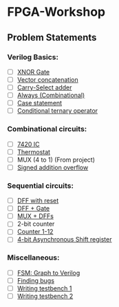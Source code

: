 # FPGA-Workshop

## Problem Statements

### Verilog Basics:
- [ ] [XNOR Gate](https://hdlbits.01xz.net/wiki/Xnorgate)
- [ ] [Vector concatenation](https://hdlbits.01xz.net/wiki/Vector3)
- [ ] [Carry-Select adder](https://hdlbits.01xz.net/wiki/Module_cseladd)
- [ ] [Always (Combinational)](https://hdlbits.01xz.net/wiki/Alwaysblock1)
- [ ] [Case statement](https://hdlbits.01xz.net/wiki/Always_case)
- [ ] [Conditional ternary operator](https://hdlbits.01xz.net/wiki/Conditional)

### Combinational circuits:
- [ ] [7420 IC](https://hdlbits.01xz.net/wiki/7420)
- [ ] [Thermostat](https://hdlbits.01xz.net/wiki/Thermostat)
- [ ] MUX (4 to 1) (From project)
- [ ] [Signed addition overflow](https://hdlbits.01xz.net/wiki/Exams/ece241_2014_q1c)

### Sequential circuits:
- [ ] [DFF with reset](https://hdlbits.01xz.net/wiki/dff8r)
- [ ] [DFF + Gate](https://hdlbits.01xz.net/wiki/exams/m2014_q4d)
- [ ] [MUX + DFFs](https://hdlbits.01xz.net/wiki/mt2015_muxdff) 
- [ ] 2-bit counter
- [ ] [Counter 1-12](https://hdlbits.01xz.net/wiki/exams/ece241_2014_q7a)
- [ ] [4-bit Asynchronous Shift register](https://hdlbits.01xz.net/wiki/shift4)

### Miscellaneous:
- [ ] [FSM: Graph to Verilog](https://hdlbits.01xz.net/wiki/Fsm2s)
- [ ] [Finding bugs](https://hdlbits.01xz.net/wiki/bugs_mux2)
- [ ] [Writing testbench 1](https://hdlbits.01xz.net/wiki/Tb/clock)
- [ ] [Writing testbench 2](https://hdlbits.01xz.net/wiki/Tb/tb1)
